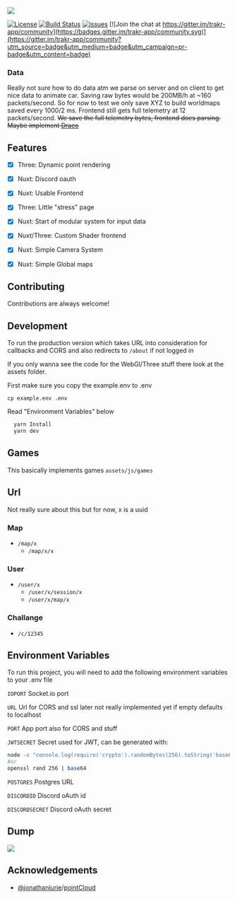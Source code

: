 ![](https://user-images.githubusercontent.com/1221769/148717218-fe44c144-98e7-40b1-b806-f9d572c1cccd.png)

[![License](https://img.shields.io/badge/License-MIT-blue)](#license)
[![Build Status](https://app.travis-ci.com/GREEB/trakr.app.svg?branch=main)](https://app.travis-ci.com/GREEB/trakr.app)
[![issues](https://github.com/GREEB/ForzaPointCloud/workflows/todo2issue/badge.svg)](https://github.com/GREEB/trakr.app/actions?query=workflow:"todo2issue") [![Join the chat at https://gitter.im/trakr-app/community](https://badges.gitter.im/trakr-app/community.svg)](https://gitter.im/trakr-app/community?utm_source=badge&utm_medium=badge&utm_campaign=pr-badge&utm_content=badge)

### Data 
Really not sure how to do data atm we parse on server and on client to get nice data to animate car. Saving raw bytes would be 200MB/h at ~160 packets/second. So for now to test we only save XYZ to build worldmaps saved every 1000/2 ms. Frontend still gets full telemetry at 12 packets/second.
~~We save the full telemetry bytes, frontend does parsing. Maybe implement [Draco](https://google.github.io/draco/)~~

## Features

- [x]  Three: Dynamic point rendering
- [x]  Nuxt: Discord oauth
- [x]  Nuxt: Usable Frontend
- [x]  Three: Little "stress" page
- [x]  Nuxt: Start of modular system for input data
- [x]  Nuxt/Three: Custom Shader frontend
- [x]  Nuxt: Simple Camera System
- [x]  Nuxt: Simple Global maps


## Contributing

Contributions are always welcome!


## Development

To run the production version which takes URL into consideration for callbacks and CORS and also redirects to ```/about``` if not logged in

If you only wanna see the code for the WebGl/Three stuff there look at the assets folder.

First make sure you copy the example.env to .env

```cp example.env .env```

Read "Environment Variables" below


```bash
  yarn Install
  yarn dev
```
## Games

This basically implements games ```assets/js/games```

## Url

Not really sure about this but for now, x is a uuid

### Map
- `/map/x`
  -  `/map/x/x`

### User
- `/user/x`
  - `/user/x/session/x`
  -  `/user/x/map/x`

### Challange
- `/c/12345`


## Environment Variables

To run this project, you will need to add the following environment variables to your .env file

`IOPORT` Socket.io port

`URL` Url for CORS and ssl later not really implemented yet if empty defaults to localhost

`PORT` App port also for CORS and stuff

`JWTSECRET` Secret used for JWT, can be generated with:
```bash
node -e "console.log(require('crypto').randomBytes(256).toString('base64'));"
#or
openssl rand 256 | base64
```

`POSTGRES` Postgres URL

`DISCORDID` Discord oAuth id

`DISCORDSECRET` Discord oAuth secret


## Dump

![](https://user-images.githubusercontent.com/1221769/148322387-67a89550-77f5-4c04-80ac-af9329859144.gif)


## Acknowledgements

 - [@jonathanlurie](https://github.com/jonathanlurie)/[pointCloud](https://github.com/jonathanlurie/pointCloud)
